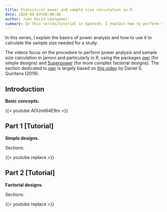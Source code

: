 ```yaml
---
title: Statistical power and sample size calculation in R
date: 2020-09-03T00:00:00
author: Juan David Leongómez
summary: In this series/tutorial in Spanish, I explain how to perform statistical power analysis to calculate the required sample size for a study.
---
```


In this series, I explain the basics of power analysis and how to use it to calculate the sample size needed for a study.

The videos focus on the procedure to perform power analysis and sample size calculation in jamovi and particularly in R, using the packages [pwr](https://www.rdocumentation.org/packages/pwr/) (for simple designs) and [Superpower](https://cran.r-project.org/web/packages/Superpower/vignettes/intro_to_superpower.html) (for more complex factorial designs). The section dedicated to [pwr](https://www.rdocumentation.org/packages/pwr/) is largely based on [this video](https://youtu.be/ZIjOG8LTTh8) by Daniel S. Quintana (2019).

## Introduction

**Basic concepts.**

{{< youtube AOUmI64E9rs >}}

## Part 1 [Tutorial]

**Simple designs.**

Sections:

{{< youtube replace >}}

## Part 2 [Tutorial]

**Factorial designs.**

Sections:

{{< youtube replace >}}
